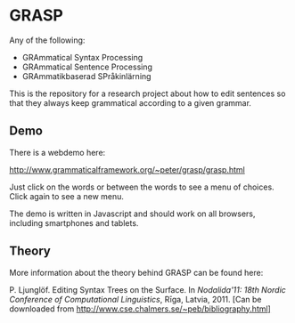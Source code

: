 GRASP
=====

Any of the following:

- GRAmmatical Syntax Processing
- GRAmmatical Sentence Processing
- GRAmmatikbaserad SPråkinlärning

This is the repository for a research project about how to edit sentences so that they always keep grammatical according to a given grammar.

Demo
-----

There is a webdemo here:

  http://www.grammaticalframework.org/~peter/grasp/grasp.html

Just click on the words or between the words to see a menu of choices. Click again to see a new menu.

The demo is written in Javascript and should work on all browsers, including smartphones and tablets. 

Theory
-------------

More information about the theory behind GRASP can be found here:

P. Ljunglöf. Editing Syntax Trees on the Surface. In *Nodalida'11: 18th Nordic Conference of Computational Linguistics*, Rīga, Latvia, 2011. [Can be downloaded from http://www.cse.chalmers.se/~peb/bibliography.html]


